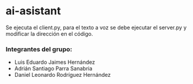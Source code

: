 # ai-asistant

Se ejecuta el client.py, para el texto a voz se debe ejecutar el server.py y modificar la dirección en el código.

### Integrantes del grupo:
- Luis Eduardo Jaimes Hernández
- Adrián Santiago Parra Sanabria
- Daniel Leonardo Rodríguez Hernández
